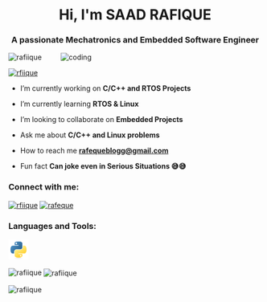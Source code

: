 
<h1 align="center">Hi, I'm SAAD RAFIQUE</h1>
<h3 align="center">A passionate Mechatronics and Embedded Software Engineer</h3>

<img align="right" alt="coding" width="400" src="https://user-images.githubusercontent.com/55389276/140866485-8fb1c876-9a8f-4d6a-98dc-08c4981eaf70.gif">

<p align="left"> <img src="https://komarev.com/ghpvc/?username=rafiique&label=Profile%20views&color=0e75b6&style=flat" alt="rafiique" /> </p>

<p align="left"> <a href="https://twitter.com/rfiique" target="blank"><img src="https://img.shields.io/twitter/follow/rfiique?logo=twitter&style=for-the-badge" alt="rfiique" /></a> </p>

- I’m currently working on **C/C++ and RTOS Projects**

- I’m currently learning **RTOS & Linux**

- I’m looking to collaborate on **Embedded Projects**

- Ask me about **C/C++ and Linux problems**

- How to reach me **rafequeblogg@gmail.com**

- Fun fact **Can joke even in Serious Situations 😅😅**

<h3 align="left">Connect with me:</h3>
<p align="left">
<a href="https://twitter.com/rfiique" target="blank"><img align="center" src="https://raw.githubusercontent.com/rahuldkjain/github-profile-readme-generator/master/src/images/icons/Social/twitter.svg" alt="rfiique" height="30" width="40" /></a>
<a href="https://linkedin.com/in/rafeque" target="blank"><img align="center" src="https://raw.githubusercontent.com/rahuldkjain/github-profile-readme-generator/master/src/images/icons/Social/linked-in-alt.svg" alt="rafeque" height="30" width="40" /></a>
</p>

<h3 align="left">Languages and Tools:</h3>
<a href="https://www.python.org" target="_blank" rel="noreferrer"> <img src="https://raw.githubusercontent.com/devicons/devicon/master/icons/python/python-original.svg" alt="python" width="40" height="40"/> </a> </p>

<p><img align="left" src="https://github-readme-stats.vercel.app/api/top-langs?username=rafiique&show_icons=true&locale=en&layout=compact" alt="rafiique" /></p>

<p>&nbsp;<img align="center" src="https://github-readme-stats.vercel.app/api?username=rafiique&show_icons=true&locale=en" alt="rafiique" /></p>

<p><img align="center" src="https://github-readme-streak-stats.herokuapp.com/?user=rafiique&" alt="rafiique" /></p>
